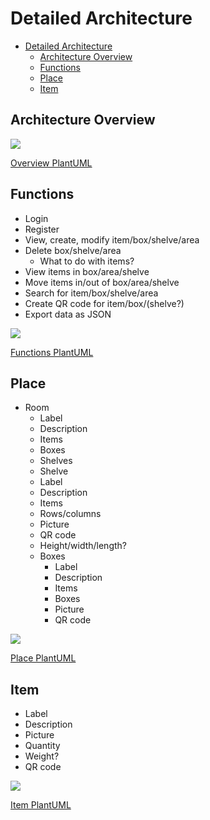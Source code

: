 # Detailed Architecture


<!--toc:start-->
- [Detailed Architecture](#detailed-architecture)
  - [Architecture Overview](#architecture-overview)
  - [Functions](#functions)
  - [Place](#place)
  - [Item](#item)
<!--toc:end-->

## Architecture Overview
![](https://www.plantuml.com/plantuml/png/hLDVQzi-57tNfn2ce9SgEFwJsk77Zr9AHyksXz6oqZA6R2kE5baoaapJcdptMOeJEqa7PSmFZdLrphddt4YNsX1bcee3H3YNBnLRCr42JXS66WaLAvS65apHt30f03AojlLC6YEhqGOWkP4AUW-QAWyI3Hi0QfAlI4cXTttbIaK6Mm2xnvA8A7ctrNHuFVcbfN0GjxGhi1dnhxeFAWg7oBRV9qfSbamSrHGjcJPK7PLhelMBL8MsJHmFOZoqdlTQI4X3eGqi1UHCh210LgXjjxzBLb2uaD9aShsjr4GPbhEQ23EU13pTVI_I5hNP06JpsUO0x1B0iRyXrx53qFixiMSBw8_sFkJEePxn_xl2_72yiZPm-3DX8Qcs6I1TTnW0-wVdmf5ChYWnTCnrQ8lgD0-qdI0J8-m7XKyKd__3Gmwv0ltaXy7Rjqt_TGgqKKrk6aL1s-vxjllExWWBKb5ltdfDmmflxdKK9ahl77gxixOaUZbiRCvFwS5VyYUJISVSkCBs3GwIe7sK022w9bNDAK1z5EI6qPzhp_MU-JGCepp6Ypn8SEHV93XDiodsepXC4nhcSHfRPqDiZt2wtfdzsJiz2yZPD3gxZxCN_XXyVhr-MbrDQKFkN_sdvk4s_3QzkNdCIXxTVe_VxkvkllW-RTu-pHvp5jXywC1K58KBFmbZd0LaXgEeI74sIp8yJOCeoQAGfXV-iQcYOkBVkkelyW-0thkh-miA9nDxRj1X8G2N7RQf-6y0)

[Overview PlantUML](overview_plantuml.md)

## Functions
* Login
* Register
* View, create, modify item/box/shelve/area
* Delete box/shelve/area
    * What to do with items?
* View items in box/area/shelve
* Move items in/out of box/area/shelve
* Search for item/box/shelve/area
* Create QR code for item/box/(shelve?)
* Export data as JSON

![](https://www.plantuml.com/plantuml/png/TP11JiCm44NtESMNs41KAKTehm1RXD0G_pI3R4zbJvFszYXf4Ag0tRVythTd3jMbUD8SafoQ5iCvzwwMAvgsHRIZvZKL7hKwov8dvRn3NoZE7P857QvGP-e-xDBLaN5Y9uMom86HJlo-QTynZ-9mGp3CwkFQKVVVJzoEqBp8gxKrB42oYJz01pixRFYBh9JIZnYi_FV7ruShOxJvRPi9po_eBV3UURn9-wSxWvUJ5KSG5qZ5PxNS79Z3jj4l)

[Functions PlantUML](functions_plantuml.md)

## Place
* Room
    * Label
    * Description
    * Items
    * Boxes
    * Shelves
    * Shelve
    * Label
    * Description
    * Items
    * Rows/columns
    * Picture
    * QR code
    * Height/width/length?
    * Boxes
        * Label
        * Description
        * Items
        * Boxes
        * Picture
        * QR code

![](https://www.plantuml.com/plantuml/png/TP7FIW0X48VlFeNG8V2oZz2-GTGrzk3gi0hZ7tHiw-sRIe94FOtVuCptmxsIBjG22l5R1Xzjq5a8zVQ0_d9q5O1uo8pQW503BIa5XaoVYuuN71Br2IZ_CmlL59_9foZKtuWJ6_SyGQXCXy5d-e09hWxmdHkFYa-_yRAfmLfXwQ0uq5qtax25s4dsXbg1_keJ4DDzo9TNQP8TgOFleTljBRaD8LxadeHQXvjhhxtNulCDOu1PWXsYxP_-KxU0Nm00)

[Place PlantUML](place_plantuml.md)

## Item
* Label
* Description
* Picture
* Quantity
* Weight?
* QR code

![](https://www.plantuml.com/plantuml/png/LSqn3W8X58JXdbEGsEqbt1iOROt5MvYiBu6t24ECjnSI6xi_Np6pDafbLejPYblkfwJxarlgU7WbidVBm4iLsuSasP3-AQA5geLws71VDB1Np7nrCIe_iz-Oi-UPrviFHuHROV7t-mK0)

[Item PlantUML](item_plantuml.md)
